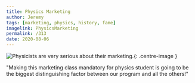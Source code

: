 ```yaml
---
title: Physics Marketing
author: Jeremy
tags: [marketing, physics, history, fame]
imagelink: PhysicsMarketing
permalink: /313
date: 2020-08-06
---
```


![Physicists are very serious about their marketing.](https://res.cloudinary.com/dh3hm8pb7/image/upload/c_scale,q_auto:best/v1535842782/Handwaving/Published/PhysicsMarketing.png){: .centre-image }

"Making this marketing class mandatory for physics student is going to be the biggest distinguishing factor between our program and all the others!"
